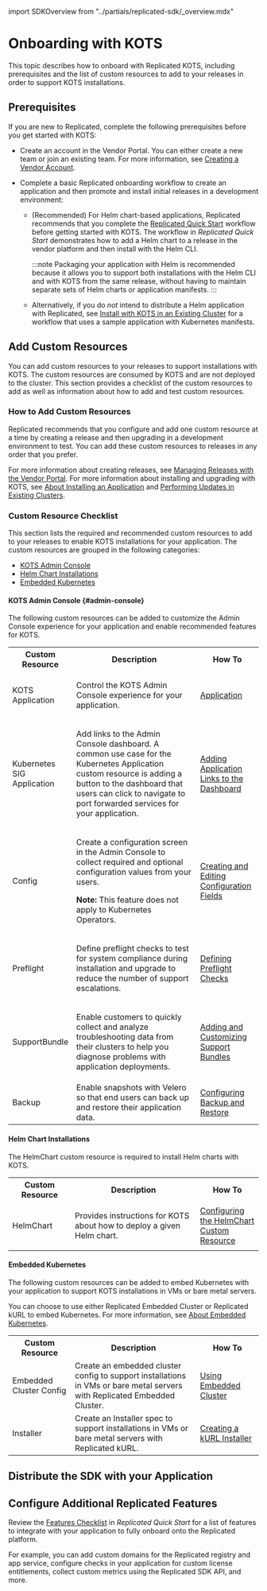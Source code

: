 import SDKOverview from "../partials/replicated-sdk/_overview.mdx"

# Onboarding with KOTS

This topic describes how to onboard with Replicated KOTS, including prerequisites and the list of custom resources to add to your releases in order to support KOTS installations.

## Prerequisites

If you are new to Replicated, complete the following prerequisites before you get started with KOTS:

* Create an account in the Vendor Portal. You can either create a new team or join an existing team. For more information, see [Creating a Vendor Account](vendor-portal-creating-account).

* Complete a basic Replicated onboarding workflow to create an application and then promote and install initial releases in a development environment: 
  * (Recommended) For Helm chart-based applications, Replicated recommends that you complete the [Replicated Quick Start](/vendor/replicated-onboarding) workflow before getting started with KOTS. The workflow in _Replicated Quick Start_ demonstrates how to add a Helm chart to a release in the vendor platform and then install with the Helm CLI.
  
     :::note
     Packaging your application with Helm is recommended because it allows you to support both installations with the Helm CLI and with KOTS from the same release, without having to maintain separate sets of Helm charts or application manifests.
     :::

  * Alternatively, if you do _not_ intend to distribute a Helm application with Replicated, see [Install with KOTS in an Existing Cluster](tutorial-cli-setup) for a workflow that uses a sample application with Kubernetes manifests.

## Add Custom Resources

You can add custom resources to your releases to support installations with KOTS. The custom resources are consumed by KOTS and are not deployed to the cluster. This section provides a checklist of the custom resources to add as well as information about how to add and test custom resources.

### How to Add Custom Resources

Replicated recommends that you configure and add one custom resource at a time by creating a release and then upgrading in a development environment to test. You can add these custom resources to releases in any order that you prefer.

For more information about creating releases, see [Managing Releases with the Vendor Portal](releases-creating-releases). For more information about installing and upgrading with KOTS, see [About Installing an Application](/enterprise/installing-overview) and [Performing Updates in Existing Clusters](/enterprise/updating-app-manager).

### Custom Resource Checklist

This section lists the required and recommended custom resources to add to your releases to enable KOTS installations for your application. The custom resources are grouped in the following categories:

* [KOTS Admin Console](#admin-console)
* [Helm Chart Installations](#helm-chart-installations)
* [Embedded Kubernetes](#embedded-kubernetes)

#### KOTS Admin Console {#admin-console}

The following custom resources can be added to customize the Admin Console experience for your application and enable recommended features for KOTS.

<table>
  <tr>
    <th width="25%">Custom Resource</th>
    <th width="50%">Description</th>
    <th width="25%">How To</th>
  </tr>
  <tr>
    <td>KOTS Application</td>
    <td><p>Control the KOTS Admin Console experience for your application.</p></td>
    <td>
      <a href="/reference/custom-resource-application">Application</a>
    </td>  
  </tr>
  <tr>
    <td>Kubernetes SIG Application</td>
    <td><p>Add links to the Admin Console dashboard. A common use case for the Kubernetes Application custom resource is adding a button to the dashboard that users can click to navigate to port forwarded services for your application.</p></td>
    <td><a href="/vendor/admin-console-adding-buttons-links">Adding Application Links to the Dashboard</a></td>
  </tr>
  <tr>
  <td>Config</td>
    <td>
      <p>Create a configuration screen in the Admin Console to collect required and optional configuration values from your users.</p>
      <p><strong>Note:</strong> This feature does not apply to Kubernetes Operators.</p>
    </td>
    <td><a href="/vendor/admin-console-customize-config-screen">Creating and Editing Configuration Fields</a></td>
  </tr>
  <tr>
    <td>Preflight</td>
    <td><p>Define preflight checks to test for system compliance during installation and upgrade to reduce the number of support escalations.</p></td>
    <td><a href="/vendor/preflight-defining">Defining Preflight Checks</a></td>
  </tr>
  <tr>
    <td>SupportBundle</td>
    <td><p>Enable customers to quickly collect and analyze troubleshooting data from their clusters to help you diagnose problems with application deployments.</p></td>
    <td><a href="/vendor/support-bundle-customizing">Adding and Customizing Support Bundles</a></td>
  </tr>
  <tr>
    <td>Backup</td>
    <td>Enable snapshots with Velero so that end users can back up and restore their application data.</td>
    <td><a href="snapshots-configuring-backups">Configuring Backup and Restore</a></td>
  </tr>
</table>

#### Helm Chart Installations

The HelmChart custom resource is required to install Helm charts with KOTS.

<table>
  <tr>
    <th width="25%">Custom Resource</th>
    <th width="50%">Description</th>
    <th width="25%">How To</th>
  </tr>
  <tr>
    <td>HelmChart</td>
    <td><p>Provides instructions for KOTS about how to deploy a given Helm chart.</p></td>
    <td><a href="helm-native-v2-using">Configuring the HelmChart Custom Resource</a></td>
  </tr>
</table>

#### Embedded Kubernetes

The following custom resources can be added to embed Kubernetes with your application to support KOTS installations in VMs or bare metal servers.

You can choose to use either Replicated Embedded Cluster or Replicated kURL to embed Kubernetes. For more information, see [About Embedded Kubernetes](/vendor/embedded-kubernetes-overview).

<table>
  <tr>
    <th width="25%">Custom Resource</th>
    <th width="50%">Description</th>
    <th width="25%">How To</th>
  </tr>
  <tr>
    <td>Embedded Cluster Config</td>
    <td>Create an embedded cluster config to support installations in VMs or bare metal servers with Replicated Embedded Cluster.</td>
    <td><a href="embedded-overview">Using Embedded Cluster</a></td>
  </tr>
  <tr>
    <td>Installer</td>
    <td>Create an Installer spec to support installations in VMs or bare metal servers with Replicated kURL.</td>
    <td><a href="packaging-embedded-kubernetes">Creating a kURL Installer</a></td>
  </tr>
</table>

## Distribute the SDK with your Application

<SDKOverview/>

## Configure Additional Replicated Features

Review the [Features Checklist](/vendor/replicated-onboarding#features-checklist) in _Replicated Quick Start_ for a list of features to integrate with your application to fully onboard onto the Replicated platform.

For example, you can add custom domains for the Replicated registry and app service, configure checks in your application for custom license entitlements, collect custom metrics using the Replicated SDK API, and more.